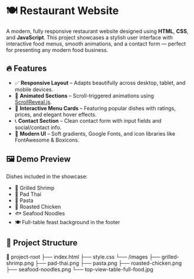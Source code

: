 # 🍽️ Restaurant Website

A modern, fully responsive restaurant website designed using **HTML**, **CSS**, and **JavaScript**. This project showcases a stylish user interface with interactive food menus, smooth animations, and a contact form — perfect for presenting any modern food business.

## 🔥 Features

- ✅ **Responsive Layout** – Adapts beautifully across desktop, tablet, and mobile devices.
- 📜 **Animated Sections** – Scroll-triggered animations using [ScrollReveal.js](https://scrollrevealjs.org/).
- 🍝 **Interactive Menu Cards** – Featuring popular dishes with ratings, prices, and elegant hover effects.
- 📞 **Contact Section** – Clean contact form with input fields and social/contact info.
- 🎨 **Modern UI** – Soft gradients, Google Fonts, and icon libraries like FontAwesome & Boxicons.

## 🖼️ Demo Preview

Dishes included in the showcase:
- 🦐 Grilled Shrimp
- 🍜 Pad Thai
- 🍝 Pasta
- 🍗 Roasted Chicken
- 🐟 Seafood Noodles  
- 🍽️ Full-table feast background in the footer

## 📁 Project Structure
📂 project-root
├── index.html
├── style.css
└── /images
    ├── grilled-shrimp.png
    ├── pad-thai.png
    ├── pasta.png
    ├── roasted-chicken.png
    ├── seafood-noodles.png
    └── top-view-table-full-food.jpg



